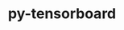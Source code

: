 ---
title: "py-tensorboard"
layout: cache
categories: [package, develop-2025-01-05]
meta: {"versions": ["2.11.2", "2.16.2", "2.18.0"], "compilers": ["gcc@=11.4.0", "gcc@=13.2.0"], "oss": ["ubuntu22.04", "ubuntu24.04"], "platforms": ["linux"], "targets": ["aarch64", "x86_64_v3"], "stacks": ["e4s", "ml-linux-aarch64-cpu", "ml-linux-aarch64-cuda", "ml-linux-x86_64-cpu", "ml-linux-x86_64-cuda", "ml-linux-x86_64-rocm", "root"], "num_specs": 10, "num_specs_by_stack": {"e4s": 2, "root": 10, "ml-linux-aarch64-cuda": 3, "ml-linux-aarch64-cpu": 3, "ml-linux-x86_64-cpu": 3, "ml-linux-x86_64-cuda": 3, "ml-linux-x86_64-rocm": 3}}
spec_details: [{"hash": "uv5qw47lsgdkhiboj2vuhqtb33vwiwak", "compiler": "gcc@=11.4.0", "versions": ["2.11.2"], "os": "ubuntu22.04", "platform": "linux", "target": "x86_64_v3", "variants": ["build_system=python_pip"], "stacks": ["e4s", "root"], "size": "-", "tarball": "https://binaries.spack.io/develop-2025-01-05/build_cache/linux-ubuntu22.04-x86_64_v3/gcc-11.4.0/py-tensorboard-2.11.2/linux-ubuntu22.04-x86_64_v3-gcc-11.4.0-py-tensorboard-2.11.2-uv5qw47lsgdkhiboj2vuhqtb33vwiwak.spack"}, {"hash": "pm3y7q42lqp2yiq7kl2dir6ewg2jqg7t", "compiler": "gcc@=11.4.0", "versions": ["2.16.2"], "os": "ubuntu22.04", "platform": "linux", "target": "x86_64_v3", "variants": ["build_system=python_pip"], "stacks": ["e4s", "root"], "size": "-", "tarball": "https://binaries.spack.io/develop-2025-01-05/build_cache/linux-ubuntu22.04-x86_64_v3/gcc-11.4.0/py-tensorboard-2.16.2/linux-ubuntu22.04-x86_64_v3-gcc-11.4.0-py-tensorboard-2.16.2-pm3y7q42lqp2yiq7kl2dir6ewg2jqg7t.spack"}, {"hash": "6s2uzgmdvmu6itddkgtpno5ndv74elok", "compiler": "gcc@=13.2.0", "versions": ["2.11.2"], "os": "ubuntu24.04", "platform": "linux", "target": "aarch64", "variants": ["build_system=python_pip"], "stacks": ["ml-linux-aarch64-cuda", "ml-linux-aarch64-cpu", "root"], "size": "-", "tarball": "https://binaries.spack.io/develop-2025-01-05/build_cache/linux-ubuntu24.04-aarch64/gcc-13.2.0/py-tensorboard-2.11.2/linux-ubuntu24.04-aarch64-gcc-13.2.0-py-tensorboard-2.11.2-6s2uzgmdvmu6itddkgtpno5ndv74elok.spack"}, {"hash": "v6drwstkjrituejkknofzogb2wc2oy7x", "compiler": "gcc@=13.2.0", "versions": ["2.18.0"], "os": "ubuntu24.04", "platform": "linux", "target": "aarch64", "variants": ["build_system=python_pip"], "stacks": ["ml-linux-aarch64-cuda", "ml-linux-aarch64-cpu", "root"], "size": "-", "tarball": "https://binaries.spack.io/develop-2025-01-05/build_cache/linux-ubuntu24.04-aarch64/gcc-13.2.0/py-tensorboard-2.18.0/linux-ubuntu24.04-aarch64-gcc-13.2.0-py-tensorboard-2.18.0-v6drwstkjrituejkknofzogb2wc2oy7x.spack"}, {"hash": "4jd73hs4qsnb6ju4demjjvr34clgzuy3", "compiler": "gcc@=13.2.0", "versions": ["2.18.0"], "os": "ubuntu24.04", "platform": "linux", "target": "aarch64", "variants": ["build_system=python_pip"], "stacks": ["ml-linux-aarch64-cuda", "ml-linux-aarch64-cpu", "root"], "size": "-", "tarball": "https://binaries.spack.io/develop-2025-01-05/build_cache/linux-ubuntu24.04-aarch64/gcc-13.2.0/py-tensorboard-2.18.0/linux-ubuntu24.04-aarch64-gcc-13.2.0-py-tensorboard-2.18.0-4jd73hs4qsnb6ju4demjjvr34clgzuy3.spack"}, {"hash": "wnbgouyar72gapef3dy4cxmfbti4hkgv", "compiler": "gcc@=13.2.0", "versions": ["2.11.2"], "os": "ubuntu24.04", "platform": "linux", "target": "x86_64_v3", "variants": ["build_system=python_pip"], "stacks": ["ml-linux-x86_64-cpu", "root", "ml-linux-x86_64-cuda"], "size": "-", "tarball": "https://binaries.spack.io/develop-2025-01-05/build_cache/linux-ubuntu24.04-x86_64_v3/gcc-13.2.0/py-tensorboard-2.11.2/linux-ubuntu24.04-x86_64_v3-gcc-13.2.0-py-tensorboard-2.11.2-wnbgouyar72gapef3dy4cxmfbti4hkgv.spack"}, {"hash": "t6gynltlwh4zpb5oczdoj4usirhiywjl", "compiler": "gcc@=13.2.0", "versions": ["2.16.2"], "os": "ubuntu24.04", "platform": "linux", "target": "x86_64_v3", "variants": ["build_system=python_pip"], "stacks": ["root", "ml-linux-x86_64-rocm"], "size": "-", "tarball": "https://binaries.spack.io/develop-2025-01-05/build_cache/linux-ubuntu24.04-x86_64_v3/gcc-13.2.0/py-tensorboard-2.16.2/linux-ubuntu24.04-x86_64_v3-gcc-13.2.0-py-tensorboard-2.16.2-t6gynltlwh4zpb5oczdoj4usirhiywjl.spack"}, {"hash": "t4hxqyyziz2krpo6wsuw4zdadi77klnp", "compiler": "gcc@=13.2.0", "versions": ["2.18.0"], "os": "ubuntu24.04", "platform": "linux", "target": "x86_64_v3", "variants": ["build_system=python_pip"], "stacks": ["ml-linux-x86_64-cpu", "root", "ml-linux-x86_64-cuda"], "size": "-", "tarball": "https://binaries.spack.io/develop-2025-01-05/build_cache/linux-ubuntu24.04-x86_64_v3/gcc-13.2.0/py-tensorboard-2.18.0/linux-ubuntu24.04-x86_64_v3-gcc-13.2.0-py-tensorboard-2.18.0-t4hxqyyziz2krpo6wsuw4zdadi77klnp.spack"}, {"hash": "42qdm7ndwxnr4rdlwuxzbdnemuo447zj", "compiler": "gcc@=13.2.0", "versions": ["2.16.2"], "os": "ubuntu24.04", "platform": "linux", "target": "x86_64_v3", "variants": ["build_system=python_pip"], "stacks": ["root", "ml-linux-x86_64-rocm"], "size": "-", "tarball": "https://binaries.spack.io/develop-2025-01-05/build_cache/linux-ubuntu24.04-x86_64_v3/gcc-13.2.0/py-tensorboard-2.16.2/linux-ubuntu24.04-x86_64_v3-gcc-13.2.0-py-tensorboard-2.16.2-42qdm7ndwxnr4rdlwuxzbdnemuo447zj.spack"}, {"hash": "4wdefriwvzbr6sxexp4ndd4jagrux3bu", "compiler": "gcc@=13.2.0", "versions": ["2.18.0"], "os": "ubuntu24.04", "platform": "linux", "target": "x86_64_v3", "variants": ["build_system=python_pip"], "stacks": ["ml-linux-x86_64-cpu", "root", "ml-linux-x86_64-rocm", "ml-linux-x86_64-cuda"], "size": "-", "tarball": "https://binaries.spack.io/develop-2025-01-05/build_cache/linux-ubuntu24.04-x86_64_v3/gcc-13.2.0/py-tensorboard-2.18.0/linux-ubuntu24.04-x86_64_v3-gcc-13.2.0-py-tensorboard-2.18.0-4wdefriwvzbr6sxexp4ndd4jagrux3bu.spack"}]
---